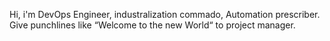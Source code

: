 Hi, i'm DevOps Engineer, industralization commado, Automation prescriber. Give punchlines like “Welcome to the new World“ to project manager.


